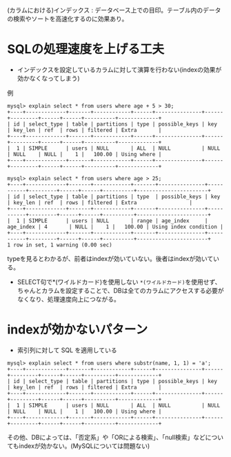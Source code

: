 (カラムにおける)インデックス : データベース上での目印。テーブル内のデータの検索やソートを高速化するのに効果あり。

# SQLの処理速度を上げる工夫

- インデックスを設定しているカラムに対して演算を行わない(indexの効果が効かなくなってしまう)

例

```
mysql> explain select * from users where age + 5 > 30;
+----+-------------+-------+------------+------+---------------+------+---------+------+------+----------+-------------+
| id | select_type | table | partitions | type | possible_keys | key  | key_len | ref  | rows | filtered | Extra       |
+----+-------------+-------+------------+------+---------------+------+---------+------+------+----------+-------------+
|  1 | SIMPLE      | users | NULL       | ALL  | NULL          | NULL | NULL    | NULL |    1 |   100.00 | Using where |
+----+-------------+-------+------------+------+---------------+------+---------+------+------+----------+-------------+
```

```
mysql> explain select * from users where age > 25;
+----+-------------+-------+------------+-------+---------------+-----------+---------+------+------+----------+-----------------------+
| id | select_type | table | partitions | type  | possible_keys | key       | key_len | ref  | rows | filtered | Extra                 |
+----+-------------+-------+------------+-------+---------------+-----------+---------+------+------+----------+-----------------------+
|  1 | SIMPLE      | users | NULL       | range | age_index     | age_index | 4       | NULL |    1 |   100.00 | Using index condition |
+----+-------------+-------+------------+-------+---------------+-----------+---------+------+------+----------+-----------------------+
1 row in set, 1 warning (0.00 sec)
```

typeを見るとわかるが、前者はindexが効いていない。後者はindexが効いている。

- SELECT句で*(ワイルドカード)を使用しない
  ```*(ワイルドカード)```を使用せず、ちゃんとカラムを設定することで、DBは全てのカラムにアクセスする必要がなくなり、処理速度向上につながる。

# indexが効かないパターン

- 索引列に対して SQL を適用している

```
mysql> explain select * from users where substr(name, 1, 1) = 'a';
+----+-------------+-------+------------+------+---------------+------+---------+------+------+----------+-------------+
| id | select_type | table | partitions | type | possible_keys | key  | key_len | ref  | rows | filtered | Extra       |
+----+-------------+-------+------------+------+---------------+------+---------+------+------+----------+-------------+
|  1 | SIMPLE      | users | NULL       | ALL  | NULL          | NULL | NULL    | NULL |    1 |   100.00 | Using where |
+----+-------------+-------+------------+------+---------------+------+---------+------+------+----------+-------------+
```

その他、DBによっては、「否定系」や「ORによる検索」、「null検索」などについてもindexが効かない。(MySQLについては問題ない)

